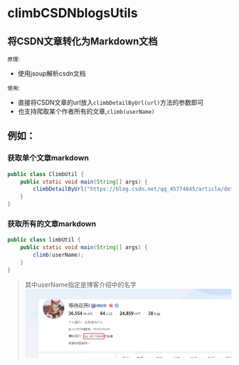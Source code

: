 # climbCSDNblogsUtils
## 将CSDN文章转化为Markdown文档
`原理`:
- 使用jsoup解析csdn文档

`使用`:
- 直接将CSDN文章的url放入`climbDetailByUrl(url)`方法的参数即可
- 也支持爬取某个作者所有的文章,`climb(userName)`

## 例如：
### 获取单个文章markdown
```java
public class ClimbUtil {
    public static void main(String[] args) {
        climbDetailByUrl("https://blog.csdn.net/qq_45774645/article/details/123489756?spm=1001.2014.3001.5502");
    }
}
```
### 获取所有的文章markdown
```java
public class limbUtil {
    public static void main(String[] args) {
        climb(userName);
    }
}
```
> 其中userName指定是博客介绍中的名字
![img.png](img.png)